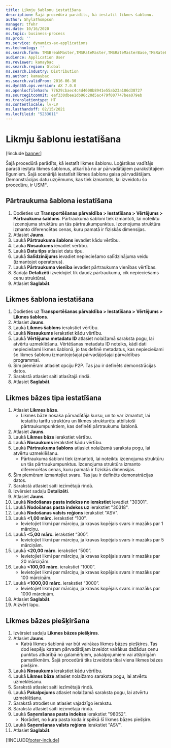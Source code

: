 ```yaml
---
title: Likmju šablonu iestatīšana
description: Šajā procedūrā parādīts, kā iestatīt likmes šablonu.
author: ShylaThompson
manager: tfehr
ms.date: 10/16/2020
ms.topic: business-process
ms.prod: ''
ms.service: dynamics-ax-applications
ms.technology: ''
ms.search.form: TMSBreakMaster,TMSRateMaster,TMSRateMasterBase,TMSRateBaseType, TMSRouteWorkbench
audience: Application User
ms.reviewer: kamaybac
ms.search.region: Global
ms.search.industry: Distribution
ms.author: kamaybac
ms.search.validFrom: 2016-06-30
ms.dyn365.ops.version: AX 7.0.0
ms.openlocfilehash: 77629cbaec4c4d4608b8941e55ab23a106d38727
ms.sourcegitcommit: eaf330dbee1db96c20d5ac479f007747bea079eb
ms.translationtype: HT
ms.contentlocale: lv-LV
ms.lasthandoff: 02/15/2021
ms.locfileid: "5233611"
---
```

# <a name="set-up-rate-masters"></a>Likmju šablonu iestatīšana

[!include [banner](../../includes/banner.md)]

Šajā procedūrā parādīts, kā iestatīt likmes šablonu. Loģistikas vadītājs parasti iestata likmes šablonus, atkarībā no ar pārvadātājiem parakstītajiem līgumiem. Šajā scenārijā iestatīsit likmes šablonu gaisa pārvadātājam. Demonstrācijas datu uzņēmums, kas tiek izmantots, lai izveidotu šo procedūru, ir USMF.

## <a name="set-up-break-master"></a>Pārtraukuma šablona iestatīšana

1. Dodieties uz **Transportēšanas pārvaldība > Iestatīšana > Vērtējums > Pārtraukuma šablons**. Pārtraukuma šabloni tiek izmantoti, lai noteiktu izcenojuma struktūru un tās pārtraukumpunktus. Izcenojuma struktūra izmanto diferencētas cenas, kuru pamatā ir fiziskās dimensijas.  
1. Atlasiet **Jauns**.
1. Laukā **Pārtraukuma šablons** ievadiet kādu vērtību.
1. Laukā **Nosaukums** ievadiet vērtību.
1. Laukā **Datu tips** atlasiet datu tipu.
1. Laukā **Salīdzinājums** ievadiet nepieciešamo salīdzinājuma veidu (izmantojot operatorus).
1. Laukā **Pārtraukuma vienība** ievadiet pārtraukuma vienības vērtības.
1. Sadaļā **Detalizēti** izveidojiet tik daudz pārtraukumu, cik nepieciešams cenu struktūrai.
1. Atlasiet **Saglabāt**.

## <a name="set-up-rate-master"></a>Likmes šablona iestatīšana

1. Dodieties uz **Transportēšanas pārvaldība > Iestatīšana > Vērtējums > Likmes šablons**.
1. Atlasiet **Jauns**.
1. Laukā **Likmes šablons** ierakstiet vērtību.
1. Laukā **Nosaukums** ierakstiet kādu vērtību.
1. Laukā **Vērtējuma metadatu ID** atlasiet nolaižamā saraksta pogu, lai atvērtu uzmeklēšanu. Vērtēšanas metadatu ID noteiks, kādi dati nepieciešami likmes šablonā, jo tas definē metadatus, kas nepieciešami šo likmes šablonu izmantojošajai pārvadājošajai pārvaldības programmai.  
1. Šim piemēram atlasiet opciju P2P. Tas jau ir definēts demonstrācijas datos.
1. Sarakstā atlasiet saiti atlasītajā rindā.
1. Atlasiet **Saglabāt**.

## <a name="set-up-rate-base"></a>Likmes bāzes tipa iestatīšana

1. Atlasiet **Likmes bāze**.
    * Likmes bāze nosaka pārvadātāja kursu, un to var izmantot, lai iestatītu tarifu struktūru un likmes strukturētu atbilstoši pārtraukumpunktiem, kas definēti pārtraukumu šablonā.  
2. Atlasiet **Jauns**.
3. Laukā **Likmes bāze** ierakstiet vērtību.
4. Laukā **Nosaukums** ierakstiet kādu vērtību.
5. Laukā **Pārtraukuma šablons** atlasiet nolaižamā saraksta pogu, lai atvērtu uzmeklēšanu.
    * Pārtraukuma šabloni tiek izmantoti, lai noteiktu izcenojuma struktūru un tās pārtraukumpunktus. Izcenojuma struktūra izmanto diferencētas cenas, kuru pamatā ir fiziskās dimensijas.  
6. Šim piemēram izmantojiet svaru. Tas jau ir definēts demonstrācijas datos.
7. Sarakstā atlasiet saiti iezīmētajā rindā.
8. Izvērsiet sadaļu **Detalizēti**.
9. Atlasiet **Jauns**.
10. Laukā **Nodošanas pasta indekss no ierakstiet** ievadiet "30301".
11. Laukā **Nodošanas pasta indekss uz** ierakstiet "30318".
12. Laukā **Nodošanas valsts reģions** ierakstiet "ASV".
13. Laukā **<1,00 mārc.** ierakstiet “100”.
    * Ievietojiet likmi par mārciņu, ja kravas kopējais svars ir mazāks par 1 mārciņu.  
14. Laukā **<5,00 mārc.** ierakstiet “300”.
    * Ievietojiet likmi par mārciņu, ja kravas kopējais svars ir mazāks par 5 mārciņām.  
15. Laukā **<20,00 mārc.** ierakstiet “500”.
    * Ievietojiet likmi par mārciņu, ja kravas kopējais svars ir mazāks par 20 mārciņām.  
16. Laukā **<100,00 mārc.** ierakstiet “1000”.
    * Ievietojiet likmi par mārciņu, ja kravas kopējais svars ir mazāks par 100 mārciņām.  
17. Laukā **<1000,00 mārc.** ierakstiet “3000”.
    * Ievietojiet likmi par mārciņu, ja kravas kopējais svars ir mazāks par 1000 mārciņām.  
18. Atlasiet **Saglabāt**.
19. Aizvērt lapu.

## <a name="assign-rate-base"></a>Likmes bāzes piešķiršana

1. Izvērsiet sadaļu **Likmes bāzes piešķires**.
2. Atlasiet **Jauns**.
    * Katrā likmes šablonā var būt vairākas likmes bāzes piešķires. Tas dod iespēju katram pārvadātājam izveidot vairākus dažādus cenu punktus atkarībā no galamērķiem, pakalpojumiem vai atšķirīgām pamatlikmēm. Šajā procedūrā tiks izveidota tikai viena likmes bāzes piešķire.  
3. Laukā **Nosaukums** ierakstiet kādu vērtību.
4. Laukā **Likmes bāze** atlasiet nolaižamo saraksta pogu, lai atvērtu uzmeklēšanu.
5. Sarakstā atlasiet saiti iezīmētajā rindā.
6. Laukā **Pakalpojums** atlasiet nolaižamā saraksta pogu, lai atvērtu uzmeklēšanu.
7. Sarakstā atrodiet un atlasiet vajadzīgo ierakstu.
8. Sarakstā atlasiet saiti iezīmētajā rindā.
9. Laukā **Saņemšanas pasta indekss** ierakstiet "98052".
    * Norādiet, no kura pasta koda ir spēkā šī likmes bāzes piešķire.
10. Laukā **Saņemšanas valsts reģions** ierakstiet "ASV".
11. Atlasiet **Saglabāt**.


[!INCLUDE[footer-include](../../../includes/footer-banner.md)]